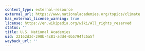 ```yaml
---
content_type: external-resource
external_url: https://www.nationalacademies.org/topics/climate
has_external_license_warning: true
license: https://en.wikipedia.org/wiki/All_rights_reserved
status: ''
title: U.S. National Academies
uid: 22162d3d-298b-4c81-add4-0b5794fc5a5f
wayback_url: ''
---
```

